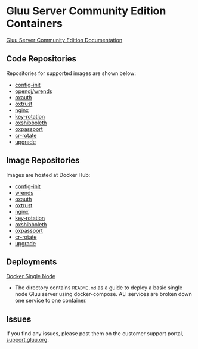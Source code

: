 # Gluu Server Community Edition Containers

[Gluu Server Community Edition Documentation](https://gluu.org/docs/ce/4.0.0)

## Code Repositories

Repositories for supported images are shown below:

- [config-init](http://github.com/GluuFederation/docker-config-init)
- [opendj/wrends](http://github.com/GluuFederation/docker-opendj)
- [oxauth](http://github.com/GluuFederation/docker-oxauth)
- [oxtrust](http://github.com/GluuFederation/docker-oxtrust)
- [nginx](http://github.com/GluuFederation/docker-nginx)
- [key-rotation](https://github.com/GluuFederation/docker-key-rotation)
- [oxshibboleth](https://github.com/GluuFederation/docker-oxshibboleth)
- [oxpassport](https://github.com/GluuFederation/docker-oxPassport)
- [cr-rotate](https://github.com/GluuFederation/docker-cr-rotate)
- [upgrade](https://github.com/GluuFederation/docker-upgrade)

## Image Repositories

Images are hosted at Docker Hub:

- [config-init](https://hub.docker.com/r/gluufederation/config-init)
- [wrends](https://hub.docker.com/r/gluufederation/wrends)
- [oxauth](https://hub.docker.com/r/gluufederation/oxauth)
- [oxtrust](https://hub.docker.com/r/gluufederation/oxtrust)
- [nginx](https://hub.docker.com/r/gluufederation/nginx)
- [key-rotation](https://hub.docker.com/r/gluufederation/key-rotation)
- [oxshibboleth](https://hub.docker.com/r/gluufederation/oxshibboleth)
- [oxpassport](https://hub.docker.com/r/gluufederation/oxpassport)
- [cr-rotate](https://hub.docker.com/r/gluufederation/cr-rotate)
- [upgrade](https://hub.docker.com/r/gluufederation/upgrade)

## Deployments

[Docker Single Node](./examples/single-host/)

- The directory contains `README.md` as a guide to deploy a basic single node Gluu server using docker-compose. ALl services are broken down one service to one container.

## Issues

If you find any issues, please post them on the customer support portal, [support.gluu.org](https://support.gluu.org).
